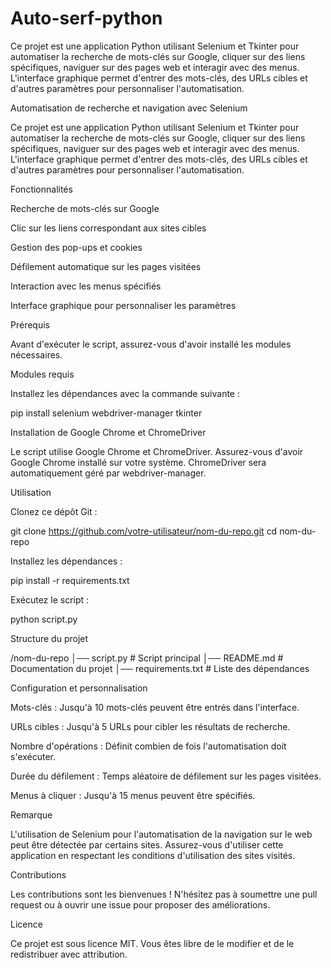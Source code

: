 # Auto-serf-python
Ce projet est une application Python utilisant Selenium et Tkinter pour automatiser la recherche de mots-clés sur Google, cliquer sur des liens spécifiques, naviguer sur des pages web et interagir avec des menus. L'interface graphique permet d'entrer des mots-clés, des URLs cibles et d'autres paramètres pour personnaliser l'automatisation.


Automatisation de recherche et navigation avec Selenium

Ce projet est une application Python utilisant Selenium et Tkinter pour automatiser la recherche de mots-clés sur Google, cliquer sur des liens spécifiques, naviguer sur des pages web et interagir avec des menus. L'interface graphique permet d'entrer des mots-clés, des URLs cibles et d'autres paramètres pour personnaliser l'automatisation.

Fonctionnalités

Recherche de mots-clés sur Google

Clic sur les liens correspondant aux sites cibles

Gestion des pop-ups et cookies

Défilement automatique sur les pages visitées

Interaction avec les menus spécifiés

Interface graphique pour personnaliser les paramètres

Prérequis

Avant d'exécuter le script, assurez-vous d'avoir installé les modules nécessaires.

Modules requis

Installez les dépendances avec la commande suivante :

pip install selenium webdriver-manager tkinter

Installation de Google Chrome et ChromeDriver

Le script utilise Google Chrome et ChromeDriver. Assurez-vous d'avoir Google Chrome installé sur votre système. ChromeDriver sera automatiquement géré par webdriver-manager.

Utilisation

Clonez ce dépôt Git :

git clone https://github.com/votre-utilisateur/nom-du-repo.git
cd nom-du-repo

Installez les dépendances :

pip install -r requirements.txt

Exécutez le script :

python script.py

Structure du projet

/nom-du-repo
│── script.py           # Script principal
│── README.md           # Documentation du projet
│── requirements.txt    # Liste des dépendances

Configuration et personnalisation

Mots-clés : Jusqu'à 10 mots-clés peuvent être entrés dans l'interface.

URLs cibles : Jusqu'à 5 URLs pour cibler les résultats de recherche.

Nombre d'opérations : Définit combien de fois l'automatisation doit s'exécuter.

Durée du défilement : Temps aléatoire de défilement sur les pages visitées.

Menus à cliquer : Jusqu'à 15 menus peuvent être spécifiés.

Remarque

L'utilisation de Selenium pour l'automatisation de la navigation sur le web peut être détectée par certains sites. Assurez-vous d'utiliser cette application en respectant les conditions d'utilisation des sites visités.

Contributions

Les contributions sont les bienvenues ! N'hésitez pas à soumettre une pull request ou à ouvrir une issue pour proposer des améliorations.

Licence

Ce projet est sous licence MIT. Vous êtes libre de le modifier et de le redistribuer avec attribution.
